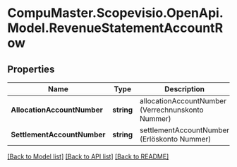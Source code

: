 
# CompuMaster.Scopevisio.OpenApi.Model.RevenueStatementAccountRow

## Properties

Name | Type | Description | Notes
------------ | ------------- | ------------- | -------------
**AllocationAccountNumber** | **string** | allocationAccountNumber (Verrechnunskonto Nummer) | 
**SettlementAccountNumber** | **string** | settlementAccountNumber (Erlöskonto Nummer) | 

[[Back to Model list]](../README.md#documentation-for-models)
[[Back to API list]](../README.md#documentation-for-api-endpoints)
[[Back to README]](../README.md)

